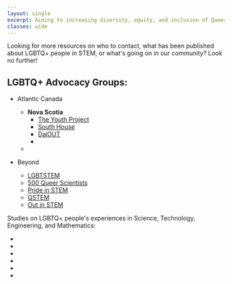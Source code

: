 ```yaml
---
layout: single
excerpt: Aiming to increasing diversity, equity, and inclusion of Queer folks in STEM across Atlantic Canada (and Beyond!)
classes: wide
---
```


Looking for more resources on who to contact, what has been published about LGBTQ+ people in STEM, or what's going on in our community? Look no further!

## LGBTQ+ Advocacy Groups:
* Atlantic Canada
    * **Nova Scotia**
        * [The Youth Project]()
        * [South House]()
        * [DalOUT]()
        *
    * 
        
* Beyond
    * [LGBTSTEM](https://lgbtstem.wordpress.com)
    * [500 Queer Scientists](https://www.500queerscientists.com/)
    * [Pride in STEM](https://prideinstem.org/)
    * [QSTEM](https://www.queerstem.org/)
    * [Out in STEM](https://www.ostem.org/)
    
Studies on LGBTQ+ people's experiences in Science, Technology, Engineering, and Mathematics:

*
*
*
*
*
*

